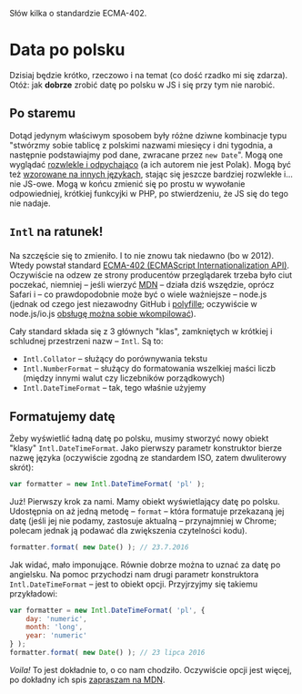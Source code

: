 <description>Słów kilka o standardzie ECMA-402.</description>

<h1 id="start">Data po polsku</h1>

Dzisiaj będzie krótko, rzeczowo i na temat (co dość rzadko mi się zdarza). Otóż: jak <b>dobrze</b> zrobić datę po polsku w JS i się przy tym nie narobić.


<h2 id="po-staremu">Po staremu</h2>

Dotąd jedynym właściwym sposobem były różne dziwne kombinacje typu "stwórzmy sobie tablicę z polskimi nazwami miesięcy i dni tygodnia, a następnie podstawiajmy pod dane, zwracane przez `new Date`". Mogą one wyglądać [rozwlekle i odpychająco](http://webmade.org/porady/data-po-polsku-js.php) (a ich autorem nie jest Polak). Mogą być też [wzorowane na innych językach](http://phpjs.org/functions/strftime/), stając się jeszcze bardziej rozwlekłe i… nie JS-owe. Mogą w końcu zmienić się po prostu w wywołanie odpowiedniej, krótkiej funkcyjki w PHP, po stwierdzeniu, że JS się do tego nie nadaje.


<h2 id="Intl">

`Intl` na ratunek!

</h2>

Na szczęście się to zmieniło. I to nie znowu tak niedawno (bo w 2012). Wtedy powstał standard [ECMA-402 (ECMAScript Internationalization API)](http://www.ecma-international.org/ecma-402/1.0/). Oczywiście na odzew ze strony producentów przeglądarek trzeba było ciut poczekać, niemniej – jeśli wierzyć [MDN](https://developer.mozilla.org/en-US/docs/Web/JavaScript/Reference/Global_Objects/Intl#Browser_Compatibility) – działa dziś wszędzie, oprócz Safari i – co prawdopodobnie może być o wiele ważniejsze – node.js (jednak od czego jest niezawodny GitHub i [polyfille](https://github.com/andyearnshaw/Intl.js); oczywiście w node.js/io.js [obsługę można sobie wkompilować](https://github.com/nodejs/io.js#intl-ecma-402-support)).

Cały standard składa się z 3 głównych "klas", zamkniętych w krótkiej i schludnej przestrzeni nazw – `Intl`. Są to:


* `Intl.Collator` – służący do porównywania tekstu
* `Intl.NumberFormat` – służący do formatowania wszelkiej maści liczb (między innymi walut czy liczebników porządkowych)
* `Intl.DateTimeFormat` – tak, tego właśnie użyjemy




<h2 id="formatujemy">Formatujemy datę</h2>

Żeby wyświetlić ładną datę po polsku, musimy stworzyć nowy obiekt "klasy" `Intl.DateTimeFormat`. Jako pierwszy parametr konstruktor bierze nazwę języka (oczywiście zgodną ze standardem ISO, zatem dwuliterowy skrót):

```javascript
var formatter = new Intl.DateTimeFormat( 'pl' );
```

Już! Pierwszy krok za nami. Mamy obiekt wyświetlający datę po polsku. Udostępnia on aż jedną metodę – `format` – która formatuje przekazaną jej datę (jeśli jej nie podamy, zastosuje aktualną – przynajmniej w Chrome; polecam jednak ją podawać dla zwiększenia czytelności kodu).

```javascript
formatter.format( new Date() ); // 23.7.2016
```

Jak widać, mało imponujące. Równie dobrze można to uznać za datę po angielsku. Na pomoc przychodzi nam drugi parametr konstruktora `Intl.DateTimeFormat` – jest to obiekt opcji. Przyjrzyjmy się takiemu przykładowi:

```javascript
var formatter = new Intl.DateTimeFormat( 'pl', {
	day: 'numeric',
	month: 'long',
	year: 'numeric'
} );
formatter.format( new Date() ); // 23 lipca 2016
```

<i>Voila!</i> To jest dokładnie to, o co nam chodziło. Oczywiście opcji jest więcej, po dokładny ich spis [zapraszam na MDN](https://developer.mozilla.org/en-US/docs/Web/JavaScript/Reference/Global_Objects/DateTimeFormat#Parameters).
